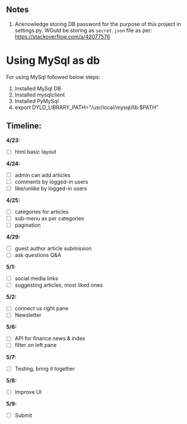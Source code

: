 ## Notes
1. Acknowledge storing DB password for the purpose of this project in settings.py. WOuld be storing as `secret.json` file as per: https://stackoverflow.com/a/42077576

# Using MySql as db
For using MySql followed below steps:
1. Installed MySql DB
2. Installed mysqlclient
3. Installed PyMySql
4. export DYLD_LIBRARY_PATH="/usr/local/mysql/lib:$PATH"

## Timeline:
**4/23:** 
- [ ] html basic layout

**4/24:** 
- [ ] admin can add articles
- [ ] comments by logged-in users
- [ ] like/unlike by logged-in users

**4/25:** 
- [ ] categories for articles
- [ ] sub-menu as per categories
- [ ] pagination

**4/29:** 
- [ ] guest author article submission
- [ ] ask questions Q&A

**5/1:**  
- [ ] social media links
- [ ] suggesting articles, most liked ones

**5/2:**  
- [ ] connect us right pane
- [ ] Newsletter

**5/6:**  
- [ ] API for finance news & index
- [ ] filter on left pane

**5/7:**  
- [ ] Testing, bring it together

**5/8:**  
- [ ] Improve UI

**5/9:** 
- [ ] Submit
